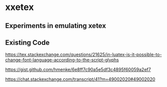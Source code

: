 # xxetex

## Experiments in emulating xetex


## Existing Code


https://tex.stackexchange.com/questions/21625/in-luatex-is-it-possible-to-change-font-language-according-to-the-script-glyphs

https://gist.github.com/hmenke/6e8ff7c90a5e5df3c4895f60059a2ef7

https://chat.stackexchange.com/transcript/41?m=49002020#49002020
